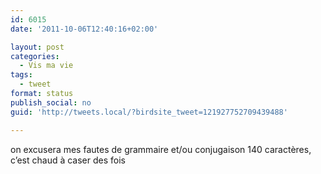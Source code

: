 ```yaml
---
id: 6015
date: '2011-10-06T12:40:16+02:00'

layout: post
categories:
  - Vis ma vie
tags:
  - tweet
format: status
publish_social: no
guid: 'http://tweets.local/?birdsite_tweet=121927752709439488'

---
```


on excusera mes fautes de grammaire et/ou conjugaison 140 caractères, c’est chaud à caser des fois